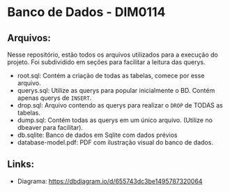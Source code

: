 # Banco de Dados - DIM0114 

## Arquivos:

Nesse repositório, estão todos os arquivos utilizados para a execução do projeto. Foi subdividido em seções para facilitar a leitura das querys.

- root.sql: Contém a criação de todas as tabelas, comece por esse arquivo.
- querys.sql: Utilize as querys para popular inicialmente o BD. Contém apenas querys de `INSERT`.
- drop.sql: Arquivo contendo as querys para realizar o `DROP` de TODAS as tabelas.
- dump.sql: Contém todas as querys em um único arquivo. (Utilize no dbeaver para facilitar).
- db.sqlite: Banco de dados em Sqlite com dados prévios
- database-model.pdf: PDF com ilustração visual do banco de dados.


## Links:

- Diagrama: https://dbdiagram.io/d/655743dc3be1495787320064
